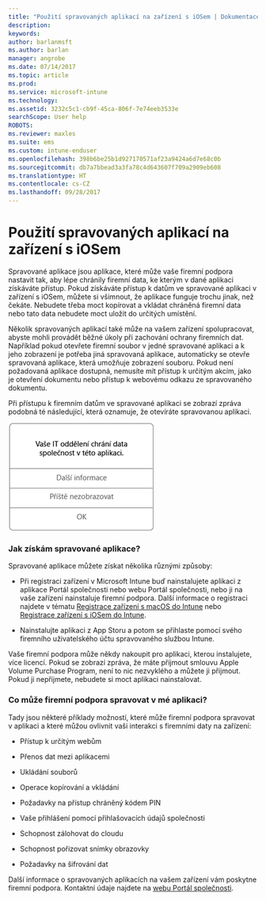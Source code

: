 ```yaml
---
title: "Použití spravovaných aplikací na zařízení s iOSem | Dokumentace Microsoftu"
description: 
keywords: 
author: barlanmsft
ms.author: barlan
manager: angrobe
ms.date: 07/14/2017
ms.topic: article
ms.prod: 
ms.service: microsoft-intune
ms.technology: 
ms.assetid: 3232c5c1-cb9f-45ca-806f-7e74eeb3533e
searchScope: User help
ROBOTS: 
ms.reviewer: maxles
ms.suite: ems
ms.custom: intune-enduser
ms.openlocfilehash: 398b6be25b1d927170571af23a9424a6d7e68c0b
ms.sourcegitcommit: db7a7bbead3a3fa78c4d643607f709a2909eb608
ms.translationtype: HT
ms.contentlocale: cs-CZ
ms.lasthandoff: 09/28/2017
---
```

# <a name="use-managed-apps-on-your-ios-device"></a>Použití spravovaných aplikací na zařízení s iOSem

Spravované aplikace jsou aplikace, které může vaše firemní podpora nastavit tak, aby lépe chránily firemní data, ke kterým v dané aplikaci získáváte přístup. Pokud získáváte přístup k datům ve spravované aplikaci v zařízení s iOSem, můžete si všimnout, že aplikace funguje trochu jinak, než čekáte. Nebudete třeba moct kopírovat a vkládat chráněná firemní data nebo tato data nebudete moct uložit do určitých umístění.

Několik spravovaných aplikací také může na vašem zařízení spolupracovat, abyste mohli provádět běžné úkoly při zachování ochrany firemních dat. Například pokud otevřete firemní soubor v jedné spravované aplikaci a k jeho zobrazení je potřeba jiná spravovaná aplikace, automaticky se otevře spravovaná aplikace, která umožňuje zobrazení souboru. Pokud není požadovaná aplikace dostupná, nemusíte mít přístup k určitým akcím, jako je otevření dokumentu nebo přístup k webovému odkazu ze spravovaného dokumentu.

Při přístupu k firemním datům ve spravované aplikaci se zobrazí zpráva podobná té následující, která oznamuje, že otevíráte spravovanou aplikaci.

![managed-apps-message-ios](./media/managed-apps-message.png)

### <a name="how-do-i-get-managed-apps"></a>Jak získám spravované aplikace?
Spravované aplikace můžete získat několika různými způsoby:

-   Při registraci zařízení v Microsoft Intune buď nainstalujete aplikaci z aplikace Portál společnosti nebo webu Portál společnosti, nebo ji na vaše zařízení nainstaluje firemní podpora. Další informace o registraci najdete v tématu [Registrace zařízení s macOS do Intune](enroll-your-device-in-intune-ios.md) nebo [Registrace zařízení s iOSem do Intune](enroll-your-device-in-intune-macos.md).

-   Nainstalujte aplikaci z App Storu a potom se přihlaste pomocí svého firemního uživatelského účtu spravovaného službou Intune.

Vaše firemní podpora může někdy nakoupit pro aplikaci, kterou instalujete, více licencí. Pokud se zobrazí zpráva, že máte přijmout smlouvu Apple Volume Purchase Program, není to nic nezvyklého a můžete ji přijmout. Pokud ji nepřijmete, nebudete si moct aplikaci nainstalovat.

### <a name="what-can-my-company-support-manage-in-an-app"></a>Co může firemní podpora spravovat v mé aplikaci?
Tady jsou některé příklady možností, které může firemní podpora spravovat v aplikaci a které můžou ovlivnit vaši interakci s firemními daty na zařízení:

-   Přístup k určitým webům

-   Přenos dat mezi aplikacemi

-   Ukládání souborů

-   Operace kopírování a vkládání

-   Požadavky na přístup chráněný kódem PIN

-   Vaše přihlášení pomocí přihlašovacích údajů společnosti

-   Schopnost zálohovat do cloudu

-   Schopnost pořizovat snímky obrazovky

-   Požadavky na šifrování dat

Další informace o spravovaných aplikacích na vašem zařízení vám poskytne firemní podpora. Kontaktní údaje najdete na [webu Portál společnosti](https://portal.manage.microsoft.com).
